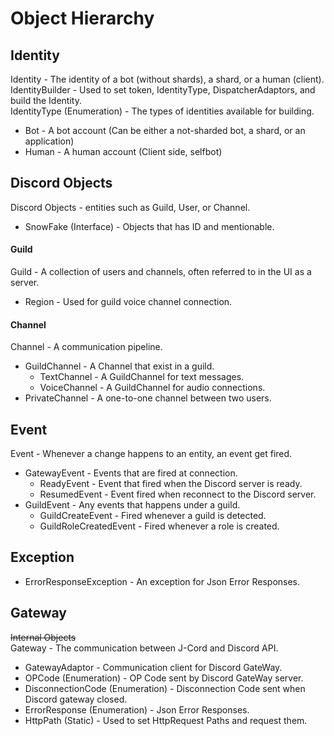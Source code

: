 # Object Hierarchy

## Identity
Identity - The identity of a bot (without shards), a shard, or a human (client).
<br />
IdentityBuilder - Used to set token, IdentityType, DispatcherAdaptors,
and build the Identity.
<br />
IdentityType (Enumeration) - The types of identities available for building.
 - Bot - A bot account (Can be either a not-sharded bot, a shard, or an application)
 - Human - A human account (Client side, selfbot)

## Discord Objects
Discord Objects - entities such as Guild, User, or Channel.
 - SnowFake (Interface) - Objects that has ID and mentionable.

#### Guild
Guild - A collection of users and channels, often referred to in the UI as a server.
 - Region - Used for guild voice channel connection.

#### Channel
Channel - A communication pipeline.
 - GuildChannel - A Channel that exist in a guild.
   - TextChannel - A GuildChannel for text messages.
   - VoiceChannel - A GuildChannel for audio connections.
 - PrivateChannel - A one-to-one channel between two users.

## Event
Event - Whenever a change happens to an entity, an event get fired.
 - GatewayEvent - Events that are fired at connection.
   - ReadyEvent - Event that fired when the Discord server is ready.
   - ResumedEvent - Event fired when reconnect to the Discord server.
 - GuildEvent - Any events that happens under a guild.
   - GuildCreateEvent - Fired whenever a guild is detected.
   - GuildRoleCreatedEvent - Fired whenever a role is created.

## Exception
 - ErrorResponseException - An exception for Json Error Responses.

## Gateway
 ~~Internal Objects~~
<br />
Gateway - The communication between J-Cord and Discord API.
 - GatewayAdaptor - Communication client for Discord GateWay.
 - OPCode (Enumeration) - OP Code sent by Discord GateWay server.
 - DisconnectionCode (Enumeration) - Disconnection Code sent when Discord gateway closed.
 - ErrorResponse (Enumeration) - Json Error Responses.
 - HttpPath (Static) - Used to set HttpRequest Paths and request them.
